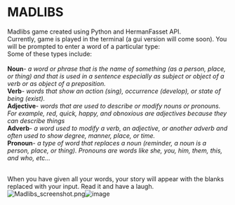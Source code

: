 <h1>
MADLIBS
</h1>


Madlibs game created using Python and HermanFasset API.<br>
Currently, game is played in the terminal (a gui version will come soon). You will be prompted to enter a word of a particular type:<br>
Some of these types include:<br><br>
<b>Noun</b>- _a word or phrase that is the name of something (as a person, place, or thing) and that is used in a sentence especially as subject or object of a verb or as object of a preposition._ <br> 
<b>Verb</b>- _words that show an action (sing), occurrence (develop), or state of being (exist)._<br>
<b>Adjective</b>- _words that are used to describe or modify nouns or pronouns. For example, red, quick, happy, and obnoxious are adjectives because they can describe things_<br>
<b>Adverb</b>- _a word used to modify a verb, an adjective, or another adverb and often used to show degree, manner, place, or time._ <br>
<b>Pronoun</b>- _a type of word that replaces a noun (reminder, a noun is a person, place, or thing). Pronouns are words like she, you, him, them, this, and who, etc..._<br><br>

When you have given all your words, your story will appear with the blanks replaced with your input. Read it and have a laugh.
<img src="blob:chrome-untrusted://media-app/256c62ce-1d1b-4cda-bfce-06f70392ab4c" alt="Madlibs_screenshot.png"/>![image](https://user-images.githubusercontent.com/103232802/164562471-0a8dc72e-25d5-4696-bd68-09b505199849.png)

